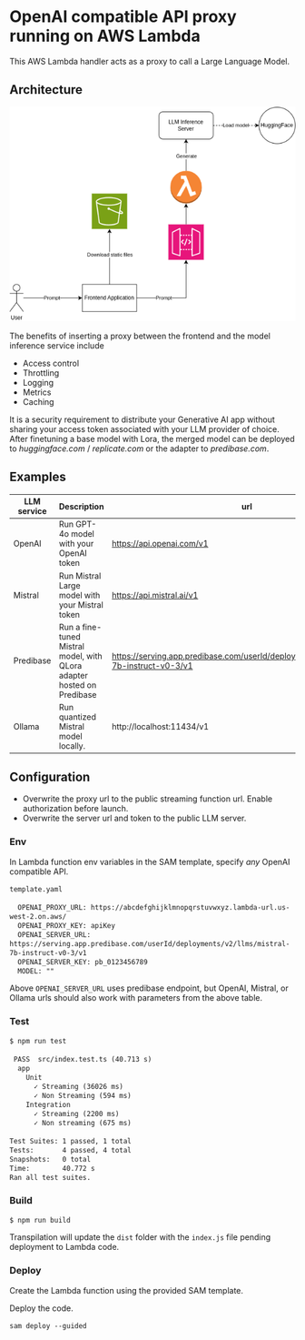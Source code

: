 # OpenAI compatible API proxy running on AWS Lambda

This AWS Lambda handler acts as a proxy to call a Large Language Model.


## Architecture

![OpenAI proxy](ArchitectureOpenAIProxy.png)

The benefits of inserting a proxy between the frontend and the model inference service include

- Access control
- Throttling
- Logging
- Metrics
- Caching

It is a security requirement to distribute your Generative AI app without sharing your access token associated with your LLM provider of choice. After finetuning a base model with Lora, the merged model can be deployed to *huggingface.com* / *replicate.com* or the adapter to *predibase.com*.


## Examples


|LLM service|Description|url|model|
|---|---|---|---|
|OpenAI|Run GPT-4o model with your OpenAI token|https://api.openai.com/v1|gpt-4o|
|Mistral|Run Mistral Large model with your Mistral token|https://api.mistral.ai/v1|mistral-large-latest|
|Predibase|Run a fine-tuned Mistral model, with QLora adapter hosted on Predibase|https://serving.app.predibase.com/userId/deployments/v2/llms/mistral-7b-instruct-v0-3/v1|""|
|Ollama|Run quantized Mistral model locally.|http://localhost:11434/v1|mistral:latest|


## Configuration

- Overwrite the proxy url to the public streaming function url. Enable authorization before launch.
- Overwrite the server url and token to the public LLM server.

### Env

In Lambda function env variables in the SAM template, specify *any* OpenAI compatible API.

```
template.yaml

  OPENAI_PROXY_URL: https://abcdefghijklmnopqrstuvwxyz.lambda-url.us-west-2.on.aws/
  OPENAI_PROXY_KEY: apiKey
  OPENAI_SERVER_URL: https://serving.app.predibase.com/userId/deployments/v2/llms/mistral-7b-instruct-v0-3/v1
  OPENAI_SERVER_KEY: pb_0123456789
  MODEL: ""
```

Above `OPENAI_SERVER_URL` uses predibase endpoint, but OpenAI, Mistral, or Ollama urls should also work with parameters from the above table.

### Test

```
$ npm run test

 PASS  src/index.test.ts (40.713 s)
  app
    Unit
      ✓ Streaming (36026 ms)
      ✓ Non Streaming (594 ms)
    Integration
      ✓ Streaming (2200 ms)
      ✓ Non streaming (675 ms)

Test Suites: 1 passed, 1 total
Tests:       4 passed, 4 total
Snapshots:   0 total
Time:        40.772 s
Ran all test suites.
```


### Build

```
$ npm run build
```

Transpilation will update the `dist` folder with the `index.js` file pending deployment to Lambda code.

### Deploy

Create the Lambda function using the provided SAM template.

Deploy the code.

```
sam deploy --guided
```